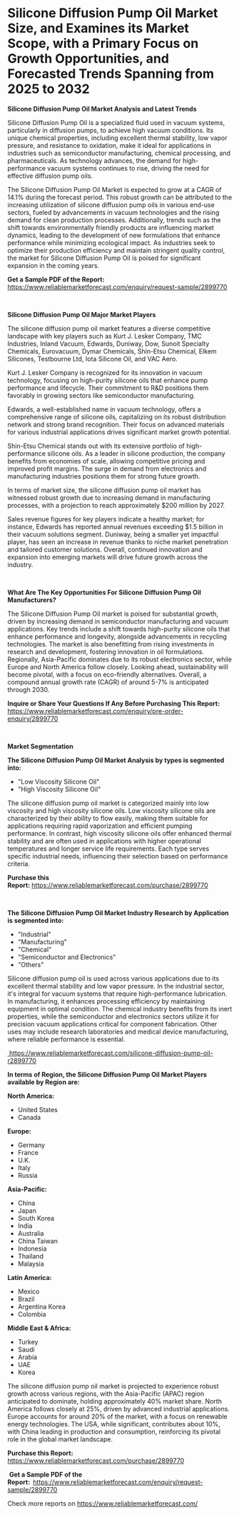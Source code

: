 <p><h1>Silicone Diffusion Pump Oil Market Size, and Examines its Market Scope, with a Primary Focus on Growth Opportunities, and Forecasted Trends Spanning from 2025 to 2032</h1></p><p><strong>Silicone Diffusion Pump Oil Market Analysis and Latest Trends</strong></p>
<p><p>Silicone Diffusion Pump Oil is a specialized fluid used in vacuum systems, particularly in diffusion pumps, to achieve high vacuum conditions. Its unique chemical properties, including excellent thermal stability, low vapor pressure, and resistance to oxidation, make it ideal for applications in industries such as semiconductor manufacturing, chemical processing, and pharmaceuticals. As technology advances, the demand for high-performance vacuum systems continues to rise, driving the need for effective diffusion pump oils.</p><p>The Silicone Diffusion Pump Oil Market is expected to grow at a CAGR of 14.1% during the forecast period. This robust growth can be attributed to the increasing utilization of silicone diffusion pump oils in various end-use sectors, fueled by advancements in vacuum technologies and the rising demand for clean production processes. Additionally, trends such as the shift towards environmentally friendly products are influencing market dynamics, leading to the development of new formulations that enhance performance while minimizing ecological impact. As industries seek to optimize their production efficiency and maintain stringent quality control, the market for Silicone Diffusion Pump Oil is poised for significant expansion in the coming years.</p></p>
<p><strong>Get a Sample PDF of the Report:&nbsp;</strong> <a href="https://www.reliablemarketforecast.com/enquiry/request-sample/2899770?utm_campaign=2277&utm_medium=2&utm_source=Github&utm_content=ia&utm_term=16032025&utm_id=silicone-diffusion-pump-oil">https://www.reliablemarketforecast.com/enquiry/request-sample/2899770</a></p>
<p>&nbsp;</p>
<p><strong>Silicone Diffusion Pump Oil Major Market Players</strong></p>
<p><p>The silicone diffusion pump oil market features a diverse competitive landscape with key players such as Kurt J. Lesker Company, TMC Industries, Inland Vacuum, Edwards, Duniway, Dow, Sunoit Specialty Chemicals, Eurovacuum, Dymar Chemicals, Shin-Etsu Chemical, Elkem Silicones, Testbourne Ltd, Iota Silicone Oil, and VAC Aero. </p><p>Kurt J. Lesker Company is recognized for its innovation in vacuum technology, focusing on high-purity silicone oils that enhance pump performance and lifecycle. Their commitment to R&D positions them favorably in growing sectors like semiconductor manufacturing. </p><p>Edwards, a well-established name in vacuum technology, offers a comprehensive range of silicone oils, capitalizing on its robust distribution network and strong brand recognition. Their focus on advanced materials for various industrial applications drives significant market growth potential.</p><p>Shin-Etsu Chemical stands out with its extensive portfolio of high-performance silicone oils. As a leader in silicone production, the company benefits from economies of scale, allowing competitive pricing and improved profit margins. The surge in demand from electronics and manufacturing industries positions them for strong future growth.</p><p>In terms of market size, the silicone diffusion pump oil market has witnessed robust growth due to increasing demand in manufacturing processes, with a projection to reach approximately $200 million by 2027. </p><p>Sales revenue figures for key players indicate a healthy market; for instance, Edwards has reported annual revenues exceeding $1.5 billion in their vacuum solutions segment. Duniway, being a smaller yet impactful player, has seen an increase in revenue thanks to niche market penetration and tailored customer solutions. Overall, continued innovation and expansion into emerging markets will drive future growth across the industry.</p></p>
<p>&nbsp;</p>
<p><strong>What Are The Key Opportunities For Silicone Diffusion Pump Oil Manufacturers?</strong></p>
<p><p>The Silicone Diffusion Pump Oil market is poised for substantial growth, driven by increasing demand in semiconductor manufacturing and vacuum applications. Key trends include a shift towards high-purity silicone oils that enhance performance and longevity, alongside advancements in recycling technologies. The market is also benefitting from rising investments in research and development, fostering innovation in oil formulations. Regionally, Asia-Pacific dominates due to its robust electronics sector, while Europe and North America follow closely. Looking ahead, sustainability will become pivotal, with a focus on eco-friendly alternatives. Overall, a compound annual growth rate (CAGR) of around 5-7% is anticipated through 2030.</p></p>
<p><strong>Inquire or Share Your Questions If Any Before Purchasing This Report:</strong> <a href="https://www.reliablemarketforecast.com/enquiry/pre-order-enquiry/2899770?utm_campaign=2277&utm_medium=2&utm_source=Github&utm_content=ia&utm_term=16032025&utm_id=silicone-diffusion-pump-oil">https://www.reliablemarketforecast.com/enquiry/pre-order-enquiry/2899770</a></p>
<p>&nbsp;</p>
<p><strong>Market Segmentation</strong></p>
<p><strong>The Silicone Diffusion Pump Oil Market Analysis by types is segmented into:</strong></p>
<p><ul><li>"Low Viscosity Silicone Oil"</li><li>"High Viscosity Silicone Oil"</li></ul></p>
<p><p>The silicone diffusion pump oil market is categorized mainly into low viscosity and high viscosity silicone oils. Low viscosity silicone oils are characterized by their ability to flow easily, making them suitable for applications requiring rapid vaporization and efficient pumping performance. In contrast, high viscosity silicone oils offer enhanced thermal stability and are often used in applications with higher operational temperatures and longer service life requirements. Each type serves specific industrial needs, influencing their selection based on performance criteria.</p></p>
<p><strong>Purchase this Report:&nbsp;</strong><a href="https://www.reliablemarketforecast.com/purchase/2899770?utm_campaign=2277&utm_medium=2&utm_source=Github&utm_content=ia&utm_term=16032025&utm_id=silicone-diffusion-pump-oil">https://www.reliablemarketforecast.com/purchase/2899770</a></p>
<p>&nbsp;</p>
<p><strong>The Silicone Diffusion Pump Oil Market Industry Research by Application is segmented into:</strong></p>
<p><ul><li>"Industrial"</li><li>"Manufacturing"</li><li>"Chemical"</li><li>"Semiconductor and Electronics"</li><li>"Others"</li></ul></p>
<p><p>Silicone diffusion pump oil is used across various applications due to its excellent thermal stability and low vapor pressure. In the industrial sector, it's integral for vacuum systems that require high-performance lubrication. In manufacturing, it enhances processing efficiency by maintaining equipment in optimal condition. The chemical industry benefits from its inert properties, while the semiconductor and electronics sectors utilize it for precision vacuum applications critical for component fabrication. Other uses may include research laboratories and medical device manufacturing, where reliable performance is essential.</p></p>
<p><a href="https://www.reliablemarketforecast.com/silicone-diffusion-pump-oil-r2899770?utm_campaign=2277&utm_medium=2&utm_source=Github&utm_content=ia&utm_term=16032025&utm_id=silicone-diffusion-pump-oil">&nbsp;https://www.reliablemarketforecast.com/silicone-diffusion-pump-oil-r2899770</a></p>
<p><strong>In terms of Region, the Silicone Diffusion Pump Oil Market Players available by Region are:</strong></p>
<p>
    <p> <strong> North America: </strong>
        <ul>
            <li>United States</li>
            <li>Canada</li>
        </ul>
        </p> 
    <p> <strong> Europe: </strong>
        <ul>
            <li>Germany</li>
            <li>France</li>
            <li>U.K.</li>
            <li>Italy</li>
            <li>Russia</li>
        </ul>
        </p> 
    <p> <strong> Asia-Pacific: </strong>
        <ul>
            <li>China</li>
            <li>Japan</li>
            <li>South Korea</li>
            <li>India</li>
            <li>Australia</li>
            <li>China Taiwan</li>
            <li>Indonesia</li>
            <li>Thailand</li>
            <li>Malaysia</li>
        </ul>
        </p> 
    <p> <strong> Latin America: </strong>
        <ul>
            <li>Mexico</li>
            <li>Brazil</li>
            <li>Argentina Korea</li>
            <li>Colombia</li>
        </ul>
        </p> 
    <p> <strong> Middle East & Africa: </strong>
        <ul>
            <li>Turkey</li>
            <li>Saudi</li>
            <li>Arabia</li>
            <li>UAE</li>
            <li>Korea</li>
        </ul>
    </p>
    </p>
<p><p>The silicone diffusion pump oil market is projected to experience robust growth across various regions, with the Asia-Pacific (APAC) region anticipated to dominate, holding approximately 40% market share. North America follows closely at 25%, driven by advanced industrial applications. Europe accounts for around 20% of the market, with a focus on renewable energy technologies. The USA, while significant, contributes about 10%, with China leading in production and consumption, reinforcing its pivotal role in the global market landscape.</p></p>
<p><strong>Purchase this Report: </strong><a href="https://www.reliablemarketforecast.com/purchase/2899770?utm_campaign=2277&utm_medium=2&utm_source=Github&utm_content=ia&utm_term=16032025&utm_id=silicone-diffusion-pump-oil">https://www.reliablemarketforecast.com/purchase/2899770</a></p>
<p>&nbsp;<strong>Get a Sample PDF of the Report:&nbsp;&nbsp;</strong><a href="https://www.reliablemarketforecast.com/enquiry/request-sample/2899770?utm_campaign=2277&utm_medium=2&utm_source=Github&utm_content=ia&utm_term=16032025&utm_id=silicone-diffusion-pump-oil">https://www.reliablemarketforecast.com/enquiry/request-sample/2899770</a></p>
<p><strong></strong></p>
<p>Check more reports on <a href="https://www.reliablemarketforecast.com/?utm_campaign=2277&utm_medium=2&utm_source=Github&utm_content=ia&utm_term=16032025&utm_id=silicone-diffusion-pump-oil">https://www.reliablemarketforecast.com/</a></p>